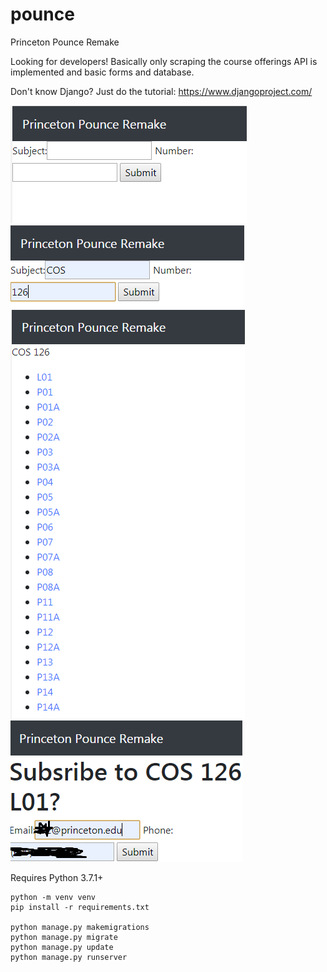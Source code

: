 # pounce
 Princeton Pounce Remake
 
 Looking for developers! Basically only scraping the course offerings API is implemented and basic forms and database.
 
 Don't know Django? Just do the tutorial: https://www.djangoproject.com/
 
 ![](screenshots/1.png)
 ![](screenshots/2.png)
 ![](screenshots/3.png)
 ![](screenshots/4.png)
 
 Requires Python 3.7.1+
 
 ```
 python -m venv venv
 pip install -r requirements.txt
 
 python manage.py makemigrations
 python manage.py migrate
 python manage.py update
 python manage.py runserver
 ```

